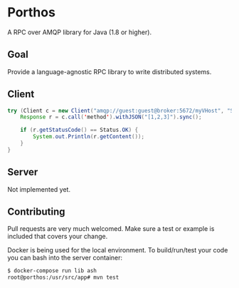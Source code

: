 # Porthos

A RPC over AMQP library for Java (1.8 or higher).

## Goal

Provide a language-agnostic RPC library to write distributed systems.

## Client

```java
try (Client c = new Client("amqp://guest:guest@broker:5672/myVHost", "SampleService")) {
	Response r = c.call('method').withJSON("[1,2,3]").sync();

	if (r.getStatusCode() == Status.OK) {
		System.out.Println(r.getContent());
	}
}
```

## Server

Not implemented yet.

## Contributing

Pull requests are very much welcomed. Make sure a test or example is included that covers your change.

Docker is being used for the local environment. To build/run/test your code you can bash into the server container:

```sh
$ docker-compose run lib ash
root@porthos:/usr/src/app# mvn test
```
